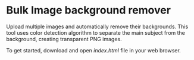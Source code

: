 # Bulk Image background remover

Upload multiple images and automatically remove their backgrounds. This tool uses color detection algorithm to separate the main subject from the background, creating transparent PNG images.

To get started, download and open *index.html* file in your web browser.
